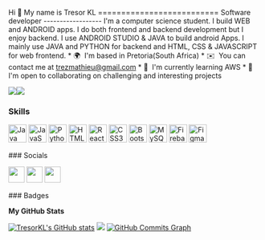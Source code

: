 Hi 👋 My name is Tresor KL ==========================  Software developer ------------------  I'm a computer science student. I build WEB and ANDROID apps. I do both frontend and backend development but I enjoy backend. I use ANDROID STUDIO & JAVA to build android Apps. I mainly use JAVA and PYTHON for backend and HTML, CSS & JAVASCRIPT for web frontend.  * 🌍  I'm based in Pretoria(South Africa) * ✉️  You can contact me at [trezmathieu@gmail.com](mailto:trezmathieu@gmail.com) * 🧠  I'm currently learning AWS * 🤝  I'm open to collaborating on challenging and interesting projects

<a href="https://www.twitter.com/13observateur" target="_blank" rel="noreferrer"><img src="https://img.shields.io/twitter/follow/13observateur?logo=twitter&style=for-the-badge&color=14b8a6&labelColor=000000" /></a><a href="https://www.github.com/TresorKL" target="_blank" rel="noreferrer"><img src="https://img.shields.io/github/followers/TresorKL?logo=github&style=for-the-badge&color=14b8a6&labelColor=000000" /></a>
### Skills

<p align="left"> <a href="https://www.oracle.com/java/" target="_blank" rel="noreferrer"><img src="https://raw.githubusercontent.com/danielcranney/readme-generator/main/public/icons/skills/java-colored.svg" width="36" height="36" alt="Java" /></a> <a href="https://developer.mozilla.org/en-US/docs/Web/JavaScript" target="_blank" rel="noreferrer"><img src="https://raw.githubusercontent.com/danielcranney/readme-generator/main/public/icons/skills/javascript-colored.svg" width="36" height="36" alt="JavaScript" /></a> <a href="https://www.python.org/" target="_blank" rel="noreferrer"><img src="https://raw.githubusercontent.com/danielcranney/readme-generator/main/public/icons/skills/python-colored.svg" width="36" height="36" alt="Python" /></a> <a href="https://developer.mozilla.org/en-US/docs/Glossary/HTML5" target="_blank" rel="noreferrer"><img src="https://raw.githubusercontent.com/danielcranney/readme-generator/main/public/icons/skills/html5-colored.svg" width="36" height="36" alt="HTML5" /></a> <a href="https://reactjs.org/" target="_blank" rel="noreferrer"><img src="https://raw.githubusercontent.com/danielcranney/readme-generator/main/public/icons/skills/react-colored.svg" width="36" height="36" alt="React" /></a> <a href="https://www.w3.org/TR/CSS/#css" target="_blank" rel="noreferrer"><img src="https://raw.githubusercontent.com/danielcranney/readme-generator/main/public/icons/skills/css3-colored.svg" width="36" height="36" alt="CSS3" /></a> <a href="https://getbootstrap.com/" target="_blank" rel="noreferrer"><img src="https://raw.githubusercontent.com/danielcranney/readme-generator/main/public/icons/skills/bootstrap-colored.svg" width="36" height="36" alt="Bootstrap" /></a> <a href="https://www.mysql.com/" target="_blank" rel="noreferrer"><img src="https://raw.githubusercontent.com/danielcranney/readme-generator/main/public/icons/skills/mysql-colored.svg" width="36" height="36" alt="MySQL" /></a> <a href="https://firebase.google.com/" target="_blank" rel="noreferrer"><img src="https://raw.githubusercontent.com/danielcranney/readme-generator/main/public/icons/skills/firebase-colored.svg" width="36" height="36" alt="Firebase" /></a> <a href="https://www.figma.com/" target="_blank" rel="noreferrer"><img src="https://raw.githubusercontent.com/danielcranney/readme-generator/main/public/icons/skills/figma-colored.svg" width="36" height="36" alt="Figma" /></a> </p> 
 ### Socials  <p align="left"> <a href="https://www.github.com/TresorKL" target="_blank" rel="noreferrer"><img src="https://raw.githubusercontent.com/danielcranney/readme-generator/main/public/icons/socials/github-dark.svg" width="32" height="32" /></a> <a href="https://www.linkedin.com/in/TresorKl" target="_blank" rel="noreferrer"><img src="https://raw.githubusercontent.com/danielcranney/readme-generator/main/public/icons/socials/linkedin.svg" width="32" height="32" /></a> <a href="https://www.twitter.com/13observateur" target="_blank" rel="noreferrer"><img src="https://raw.githubusercontent.com/danielcranney/readme-generator/main/public/icons/socials/twitter.svg" width="32" height="32" /></a></p>
### Badges

<b>My GitHub Stats</b>

<a href="http://www.github.com/TresorKL"><img src="https://github-readme-stats.vercel.app/api?username=TresorKL&show_icons=true&hide=&count_private=true&title_color=10b981&text_color=ef4444&icon_color=14b8a6&bg_color=000000&hide_border=true&show_icons=true" alt="TresorKL's GitHub stats" /></a>
<a href="http://www.github.com/TresorKL"><img src="https://github-readme-streak-stats.herokuapp.com/?user=TresorKL&stroke=ef4444&background=000000&ring=10b981&fire=10b981&currStreakNum=ef4444&currStreakLabel=10b981&sideNums=ef4444&sideLabels=ef4444&dates=ef4444&hide_border=true" /></a>
<a href="http://www.github.com/TresorKL"><img src="https://activity-graph.herokuapp.com/graph?username=TresorKL&bg_color=000000&color=ef4444&line=14b8a6&point=ef4444&area_color=000000&area=true&hide_border=true&custom_title=GitHub%20Commits%20Graph" alt="GitHub Commits Graph" /></a>
